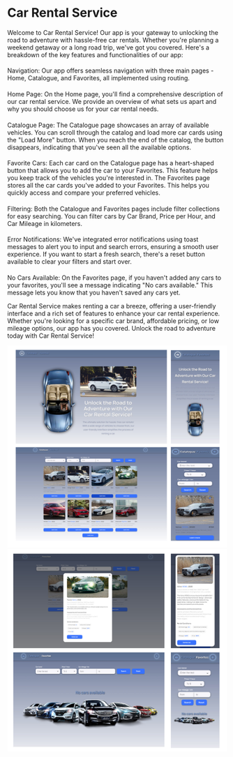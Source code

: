 # Car Rental Service

####
Welcome to Car Rental Service! Our app is your gateway to unlocking the road to adventure with hassle-free car rentals. Whether you're planning a weekend getaway or a long road trip, we've got you covered. Here's a breakdown of the key features and functionalities of our app:
####

####
Navigation: Our app offers seamless navigation with three main pages - Home, Catalogue, and Favorites, all implemented using routing.
####
Home Page: On the Home page, you'll find a comprehensive description of our car rental service. We provide an overview of what sets us apart and why you should choose us for your car rental needs.

####
Catalogue Page: The Catalogue page showcases an array of available vehicles. You can scroll through the catalog and load more car cards using the "Load More" button. When you reach the end of the catalog, the button disappears, indicating that you've seen all the available options.
####
Favorite Cars: Each car card on the Catalogue page has a heart-shaped button that allows you to add the car to your Favorites. This feature helps you keep track of the vehicles you're interested in. The Favorites page stores all the car cards you've added to your Favorites. This helps you quickly access and compare your preferred vehicles.
####
Filtering: Both the Catalogue and Favorites pages include filter collections for easy searching. You can filter cars by Car Brand, Price per Hour, and Car Mileage in kilometers.
####
Error Notifications: We've integrated error notifications using toast messages to alert you to input and search errors, ensuring a smooth user experience. If you want to start a fresh search, there's a reset button available to clear your filters and start over.
####
No Cars Available: On the Favorites page, if you haven't added any cars to your favorites, you'll see a message indicating "No cars available." This message lets you know that you haven't saved any cars yet.

Car Rental Service makes renting a car a breeze, offering a user-friendly interface and a rich set of features to enhance your car rental experience. Whether you're looking for a specific car brand, affordable pricing, or low mileage options, our app has you covered. Unlock the road to adventure today with Car Rental Service!


![preview](https://github.com/Inna-Mykytiuk/cars-rent/blob/main/assets/preview1.jpg)
![preview](https://github.com/Inna-Mykytiuk/cars-rent/blob/main/assets/preview2.jpg)
